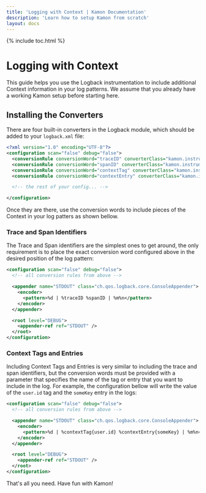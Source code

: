 ```yaml
---
title: 'Logging with Context | Kamon Documentation'
description: 'Learn how to setup Kamon from scratch'
layout: docs
---
```


{% include toc.html %}

Logging with Context
====================

This guide helps you use the Logback instrumentation to include additional Context information in your log patterns. We
assume that you already have a working Kamon setup before starting here.


Installing the Converters
-------------------------

There are four built-in converters in the Logback module, which should be added to your `logback.xml` file:

```xml
<?xml version="1.0" encoding="UTF-8"?>
<configuration scan="false" debug="false">
  <conversionRule conversionWord="traceID" converterClass="kamon.instrumentation.logback.tools.TraceIDConverter" />
  <conversionRule conversionWord="spanID" converterClass="kamon.instrumentation.logback.tools.SpanIDConverter" />
  <conversionRule conversionWord="contextTag" converterClass="kamon.instrumentation.logback.tools.ContextTagConverter" />
  <conversionRule conversionWord="contextEntry" converterClass="kamon.instrumentation.logback.tools.ContextEntryConverter" />

  <!-- the rest of your config... -->

</configuration>
```

Once they are there, use the conversion words to include pieces of the Context in your log patters as shown bellow.


### Trace and Span Identifiers

The Trace and Span identifiers are the simplest ones to get around, the only requirement is to place the exact
conversion word configured above in the desired position of the log pattern:


```xml
<configuration scan="false" debug="false">
  <!-- all conversion rules from above -->

  <appender name="STDOUT" class="ch.qos.logback.core.ConsoleAppender">
    <encoder>
      <pattern>%d | %traceID %spanID | %m%n</pattern>
    </encoder>
  </appender>

  <root level="DEBUG">
    <appender-ref ref="STDOUT" />
  </root>
</configuration>
```

### Context Tags and Entries

Including Context Tags and Entries is very similar to including the trace and span identifiers, but the conversion words
must be provided with a parameter that specifies the name of the tag or entry that you want to include in the log. For
example, the configuration bellow will write the value of the `user.id` tag and the `someKey` entry in the logs:

```xml
<configuration scan="false" debug="false">
  <!-- all conversion rules from above -->

  <appender name="STDOUT" class="ch.qos.logback.core.ConsoleAppender">
    <encoder>
      <pattern>%d | %contextTag{user.id} %contextEntry{someKey} | %m%n</pattern>
    </encoder>
  </appender>

  <root level="DEBUG">
    <appender-ref ref="STDOUT" />
  </root>
</configuration>
```

That's all you need. Have fun with Kamon!